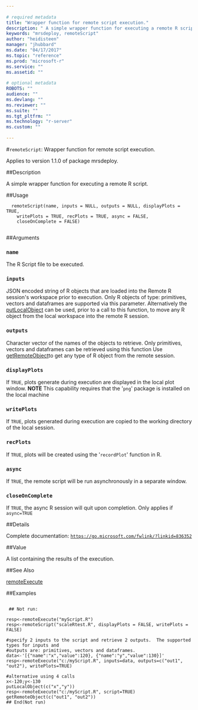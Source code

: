 ```yaml
--- 
 
# required metadata 
title: "Wrapper function for remote script execution." 
description: " A simple wrapper function for executing a remote R script. " 
keywords: "mrsdeploy, remoteScript" 
author: "heidisteen" 
manager: "jhubbard" 
ms.date: "04/17/2017" 
ms.topic: "reference" 
ms.prod: "microsoft-r" 
ms.service: "" 
ms.assetid: "" 
 
# optional metadata 
ROBOTS: "" 
audience: "" 
ms.devlang: "" 
ms.reviewer: "" 
ms.suite: "" 
ms.tgt_pltfrm: "" 
ms.technology: "r-server" 
ms.custom: "" 
 
--- 
```

 
 
 
 
 #`remoteScript`: Wrapper function for remote script execution.

 Applies to version 1.1.0 of package mrsdeploy.
 
 ##Description
 
A simple wrapper function for executing a remote R script.
 
 
 ##Usage

```   
  remoteScript(name, inputs = NULL, outputs = NULL, displayPlots = TRUE,
    writePlots = TRUE, recPlots = TRUE, async = FALSE,
    closeOnComplete = FALSE)
 
```
 
 ##Arguments

   
  
 ### `name`
 The R Script file to be executed. 
  
  
  
 ### `inputs`
 JSON encoded string of R objects that are loaded into the Remote R session's workspace prior to execution.  Only R objects of type: primitives, vectors and dataframes are supported via this parameter.  Alternatively the [putLocalObject](putlocalobject.md) can be used, prior to a call to this function, to move any R object from the local workspace into the  remote R session. 
  
  
  
 ### `outputs`
 Character vector of the names of the objects to retrieve.  Only primitives, vectors and dataframes can be retrieved using this function  Use [getRemoteObject](getremoteobject.md)to get any type of R object from the remote session. 
  
  
  
 ### `displayPlots`
 If `TRUE`, plots generate during execution are displayed in the local plot window. **NOTE** This capability requires that the '`png`' package is installed on the local machine 
  
  
  
 ### `writePlots`
 If `TRUE`, plots generated during execution are copied to the working directory of the local session. 
  
  
  
 ### `recPlots`
 If `TRUE`, plots will be created using the '`recordPlot`' function in R. 
  
  
  
 ### `async`
 If `TRUE`, the remote script will be run asynchronously in a separate window. 
  
  
  
 ### `closeOnComplete`
 If `TRUE`, the async R session will quit upon completion. Only applies if `async=TRUE` 
  
 
 
 ##Details
 
Complete documentation: [`https://go.microsoft.com/fwlink/?linkid=836352`](https://go.microsoft.com/fwlink/?linkid=836352)

 
 
 ##Value
 
A list containing the results of the execution.
 
 ##See Also
 
[remoteExecute](remoteexecute.md)
   
 ##Examples

 ```
   
  ## Not run:
 
resp<-remoteExecute("myScript.R")
resp<-remoteScript("scaleRtest.R", displayPlots = FALSE, writePlots = FALSE)
 
#specify 2 inputs to the script and retrieve 2 outputs.  The supported types for inputs and 
#outputs are: primitives, vectors and dataframes.
data<-'[{"name":"x","value":120}, {"name":"y","value":130}]'
resp<-remoteExecute("c:/myScript.R", inputs=data, outputs=c("out1", "out2"), writePlots=TRUE)

#alternative using 4 calls
x<-120;y<-130
putLocalObject(c("x","y"))
resp<-remoteExecute("c:/myScript.R", script=TRUE)
getRemoteObject(c("out1", "out2"))
 ## End(Not run) 
  
 
```
 
 
